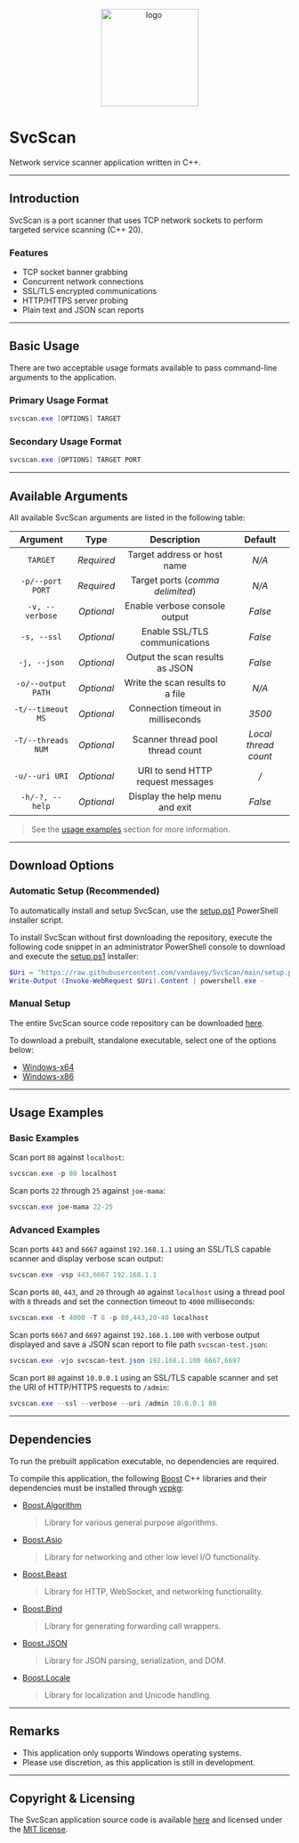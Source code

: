 <p align="center">
    <img src="SvcScan/assets/mainicon.ico" width=175 alt="logo">
</p>

# SvcScan

Network service scanner application written in C++.

***

## Introduction

SvcScan is a port scanner that uses TCP network sockets to perform targeted service scanning (C++ 20).

### Features

* TCP socket banner grabbing
* Concurrent network connections
* SSL/TLS encrypted communications
* HTTP/HTTPS server probing
* Plain text and JSON scan reports

***

## Basic Usage

There are two acceptable usage formats available to pass command-line arguments to the application.

### Primary Usage Format

```powershell
svcscan.exe [OPTIONS] TARGET
```

### Secondary Usage Format

```powershell
svcscan.exe [OPTIONS] TARGET PORT
```

***

## Available Arguments

All available SvcScan arguments are listed in the following table:

| Argument           | Type       | Description                        | Default              |
|:------------------:|:----------:|:----------------------------------:|:--------------------:|
| `TARGET`           | *Required* | Target address or host name        | *N/A*                |
| `-p/--port PORT`   | *Required* | Target ports (*comma delimited*)   | *N/A*                |
| `-v, --verbose`    | *Optional* | Enable verbose console output      | *False*              |
| `-s, --ssl`        | *Optional* | Enable SSL/TLS communications      | *False*              |
| `-j, --json`       | *Optional* | Output the scan results as JSON    | *False*              |
| `-o/--output PATH` | *Optional* | Write the scan results to a file   | *N/A*                |
| `-t/--timeout MS`  | *Optional* | Connection timeout in milliseconds | *3500*               |
| `-T/--threads NUM` | *Optional* | Scanner thread pool thread count   | *Local thread count* |
| `-u/--uri URI`     | *Optional* | URI to send HTTP request messages  | */*                  |
| `-h/-?, --help`    | *Optional* | Display the help menu and exit     | *False*              |

> See the [usage examples](#usage-examples) section for more information.

***

## Download Options

### Automatic Setup (Recommended)

To automatically install and setup SvcScan, use the 
[setup.ps1](https://github.com/vandavey/SvcScan/blob/main/setup.ps1)
PowerShell installer script.

To install SvcScan without first downloading the repository, execute the following
code snippet in an administrator PowerShell console to download and execute the
[setup.ps1](https://github.com/vandavey/SvcScan/blob/main/setup.ps1) installer:

```powershell
$Uri = "https://raw.githubusercontent.com/vandavey/SvcScan/main/setup.ps1"
Write-Output (Invoke-WebRequest $Uri).Content | powershell.exe -
```

### Manual Setup

The entire SvcScan source code repository can be downloaded
[here](https://github.com/vandavey/SvcScan/archive/main.zip).

To download a prebuilt, standalone executable, select one of the options below:

* [Windows-x64](https://raw.githubusercontent.com/vandavey/SvcScan/main/SvcScan/bin/Publish/Zips/SvcScan_Win-x64.zip)
* [Windows-x86](https://raw.githubusercontent.com/vandavey/SvcScan/main/SvcScan/bin/Publish/Zips/SvcScan_Win-x86.zip)

***

## Usage Examples

### Basic Examples

Scan port `80` against `localhost`:

```powershell
svcscan.exe -p 80 localhost
```

Scan ports `22` through `25` against `joe-mama`:

```powershell
svcscan.exe joe-mama 22-25
```

### Advanced Examples

Scan ports `443` and `6667` against `192.168.1.1` using an SSL/TLS capable scanner
and display verbose scan output:

```powershell
svcscan.exe -vsp 443,6667 192.168.1.1
```

Scan ports `80`, `443`, and `20` through `40` against `localhost` using a thread
pool with `8` threads and set the connection timeout to `4000` milliseconds:

```powershell
svcscan.exe -t 4000 -T 8 -p 80,443,20-40 localhost
```

Scan ports `6667` and `6697` against `192.168.1.100` with verbose output displayed
and save a JSON scan report to file path `svcscan-test.json`:

```powershell
svcscan.exe -vjo svcscan-test.json 192.168.1.100 6667,6697
```

Scan port `80` against `10.0.0.1` using an SSL/TLS capable scanner and set the
URI of HTTP/HTTPS requests to `/admin`:

```powershell
svcscan.exe --ssl --verbose --uri /admin 10.0.0.1 80
```

***

## Dependencies

To run the prebuilt application executable, no dependencies are required.

To compile this application, the following [Boost](https://www.boost.org/) C++ libraries and
their dependencies must be installed through [vcpkg](https://github.com/Microsoft/vcpkg):

* [Boost.Algorithm](https://www.boost.org/doc/libs/1_80_0/libs/algorithm/doc/html/index.html)
  > Library for various general purpose algorithms.

* [Boost.Asio](https://www.boost.org/doc/libs/1_80_0/doc/html/boost_asio.html)
  > Library for networking and other low level I/O functionality.

* [Boost.Beast](https://github.com/boostorg/beast)
  > Library for HTTP, WebSocket, and networking functionality.

* [Boost.Bind](https://www.boost.org/doc/libs/1_80_0/libs/bind/doc/html/bind.html)
  > Library for generating forwarding call wrappers.

* [Boost.JSON](https://www.boost.org/doc/libs/1_80_0/libs/json/doc/html/index.html)
  > Library for JSON parsing, serialization, and DOM.

* [Boost.Locale](https://www.boost.org/doc/libs/1_80_0/libs/locale/doc/html/index.html)
  > Library for localization and Unicode handling.

***

## Remarks

* This application only supports Windows operating systems.
* Please use discretion, as this application is still in development.

***

## Copyright & Licensing

The SvcScan application source code is available [here](https://github.com/vandavey/SvcScan)
and licensed under the [MIT license](LICENSE.md).
